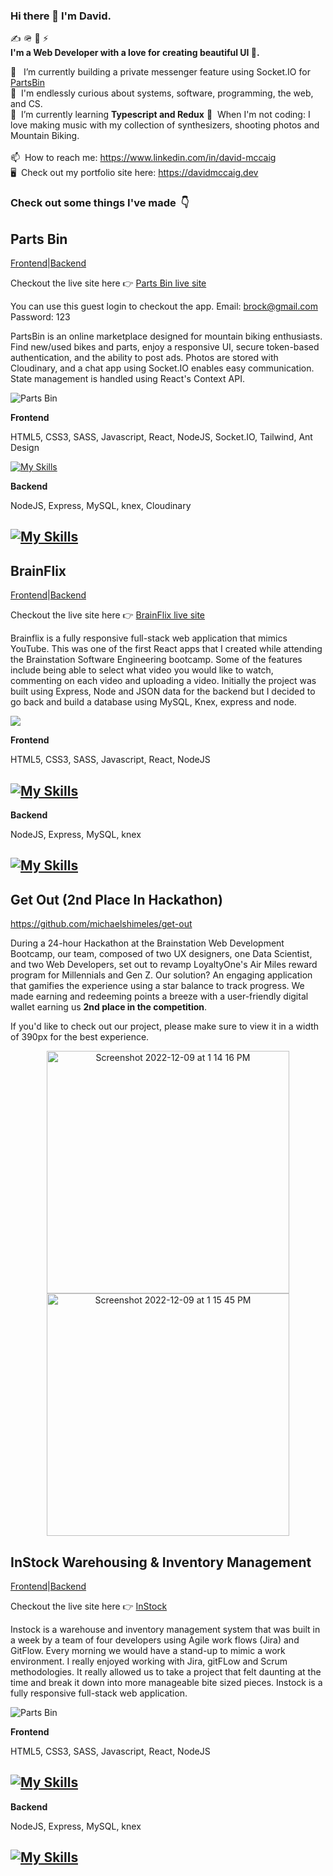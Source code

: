 ### Hi there 👋 I'm David.

✍️ 🪖 🚀 ⚡️  
**I'm a Web Developer with a love for creating beautiful UI 🌄.**

💼 &nbsp; I’m currently building a private messenger feature using Socket.IO for [PartsBin](https://github.com/David-McCaig/parts-bin)   
🔭 &nbsp;I'm endlessly curious about systems, software, programming, the web, and CS.  
🌱 &nbsp;I’m currently learning **Typescript and Redux** 
🎹 &nbsp;When I'm not coding: I love making music with my collection of synthesizers, shooting photos and Mountain Biking.   
<br> 📫 &nbsp;How to reach me: https://www.linkedin.com/in/david-mccaig </br>
 🖥️ &nbsp;Check out my portfolio site here: https://davidmccaig.dev


<h3>Check out some things I've made &nbsp;👇</h3>



## Parts Bin
[Frontend](https://github.com/David-McCaig/parts-bin-client)|[Backend](https://github.com/David-McCaig/parts-bin-server)

Checkout the live site here 👉   [Parts Bin live site](https://imaginative-sfogliatella-45400a.netlify.app/)

You can use this guest login to checkout the app. Email: brock@gmail.com  Password: 123

PartsBin is an online marketplace designed for mountain biking enthusiasts. Find new/used bikes and parts, enjoy a responsive UI, secure token-based authentication, and the ability to post ads. Photos are stored with Cloudinary, and a chat app using Socket.IO enables easy communication. State management is handled using React's Context API. 

![Parts Bin](parts-bin-two.gif)

**Frontend**

HTML5, CSS3, SASS, Javascript, React, NodeJS, Socket.IO, Tailwind, Ant Design

[![My Skills](https://skillicons.dev/icons?i=js,html,css,sass,react,nodejs,tailwind)](https://skillicons.dev)

<!-- ![Rhythm](https://user-images.githubusercontent.com/79873814/203249486-3794e86f-7cc8-425d-938f-952430830632.gif) -->

    
**Backend**

NodeJS, Express, MySQL, knex, Cloudinary

## [![My Skills](https://skillicons.dev/icons?i=nodejs,express,mysql,knex)](https://skillicons.dev)
##


## BrainFlix
 [Frontend](https://github.com/David-McCaig/david-mccaig-brainflix)|[Backend](https://github.com/David-McCaig/david-mccaig-brainflix-server)
 
 Checkout the live site here 👉   [BrainFlix live site](https://elegant-meringue-56d20b.netlify.app/)

Brainflix is a fully responsive full-stack web application that mimics YouTube.  This was one of the first React apps that I created while attending the Brainstation Software Engineering bootcamp.  Some of the features include being able to select what video you would like to watch, commenting on each video and uploading a video. Initially the project was built using Express, Node and JSON data for the backend but I decided to go back and build a database using MySQL, Knex, express and node.

![](brain.gif)

**Frontend**

HTML5, CSS3, SASS, Javascript, React, NodeJS

## [![My Skills](https://skillicons.dev/icons?i=js,html,css,sass,react,nodejs)](https://skillicons.dev)

**Backend**

NodeJS, Express, MySQL, knex

## [![My Skills](https://skillicons.dev/icons?i=nodejs,express,mysql,knex)](https://skillicons.dev)
 
 ## Get Out (2nd Place In Hackathon)
 https://github.com/michaelshimeles/get-out

During a 24-hour Hackathon at the Brainstation Web Development Bootcamp, our team, composed of two UX designers, one Data Scientist, and two Web Developers, set out to revamp LoyaltyOne's Air Miles reward program for Millennials and Gen Z. Our solution? An engaging application that gamifies the experience using a star balance to track progress. We made earning and redeeming points a breeze with a user-friendly digital wallet earning us **2nd place in the competition**.

If you'd like to check out our project, please make sure to view it in a width of 390px for the best experience.

<p align="center">
<img width="388" alt="Screenshot 2022-12-09 at 1 14 16 PM" src="https://user-images.githubusercontent.com/69605071/206766516-9c913f20-1045-4bce-bb29-5b1a4ed3d053.png">              
<img width="388" alt="Screenshot 2022-12-09 at 1 15 45 PM" src="https://user-images.githubusercontent.com/69605071/206766670-93b0e791-f15d-4829-b355-4796859612fe.png">
</p>

## InStock Warehousing & Inventory Management
[Frontend](https://github.com/hunterwedgbury/instock-client)|[Backend](https://github.com/David-McCaig/instock-api)
 
Checkout the live site here 👉   [InStock](https://dancing-croissant-6b58eb.netlify.app/)

Instock is a warehouse and inventory management system that was built in a week by a team of four developers using Agile work flows (Jira) and GitFlow. Every morning we would have a stand-up to mimic a work environment. I really enjoyed working with Jira, gitFLow and Scrum methodologies. It really allowed us to take a project that felt daunting at the time and break it down into more manageable bite sized pieces. Instock is a fully responsive full-stack web application.    

![Parts Bin](instock.gif)

**Frontend**

HTML5, CSS3, SASS, Javascript, React, NodeJS

## [![My Skills](https://skillicons.dev/icons?i=js,html,css,sass,react,nodejs)](https://skillicons.dev)

**Backend**

NodeJS, Express, MySQL, knex

## [![My Skills](https://skillicons.dev/icons?i=nodejs,express,mysql,knex)](https://skillicons.dev)
##




